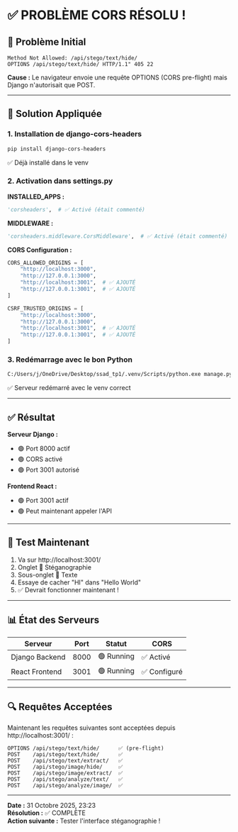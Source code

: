 # ✅ PROBLÈME CORS RÉSOLU !

## 🐛 Problème Initial

```
Method Not Allowed: /api/stego/text/hide/
OPTIONS /api/stego/text/hide/ HTTP/1.1" 405 22
```

**Cause :** Le navigateur envoie une requête OPTIONS (CORS pre-flight) mais Django n'autorisait que POST.

---

## 🔧 Solution Appliquée

### 1. Installation de django-cors-headers
```bash
pip install django-cors-headers
```
✅ Déjà installé dans le venv

### 2. Activation dans settings.py

**INSTALLED_APPS :**
```python
'corsheaders',  # ✅ Activé (était commenté)
```

**MIDDLEWARE :**
```python
'corsheaders.middleware.CorsMiddleware',  # ✅ Activé (était commenté)
```

**CORS Configuration :**
```python
CORS_ALLOWED_ORIGINS = [
    "http://localhost:3000",
    "http://127.0.0.1:3000",
    "http://localhost:3001",  # ✅ AJOUTÉ
    "http://127.0.0.1:3001",  # ✅ AJOUTÉ
]

CSRF_TRUSTED_ORIGINS = [
    "http://localhost:3000",
    "http://127.0.0.1:3000",
    "http://localhost:3001",  # ✅ AJOUTÉ
    "http://127.0.0.1:3001",  # ✅ AJOUTÉ
]
```

### 3. Redémarrage avec le bon Python
```bash
C:/Users/j/OneDrive/Desktop/ssad_tp1/.venv/Scripts/python.exe manage.py runserver
```
✅ Serveur redémarré avec le venv correct

---

## ✅ Résultat

**Serveur Django :**
- 🟢 Port 8000 actif
- 🟢 CORS activé
- 🟢 Port 3001 autorisé

**Frontend React :**
- 🟢 Port 3001 actif
- 🟢 Peut maintenant appeler l'API

---

## 🧪 Test Maintenant

1. Va sur http://localhost:3001/
2. Onglet 🔐 Stéganographie
3. Sous-onglet 📝 Texte
4. Essaye de cacher "HI" dans "Hello World"
5. ✅ Devrait fonctionner maintenant !

---

## 📊 État des Serveurs

| Serveur | Port | Statut | CORS |
|---------|------|--------|------|
| Django Backend | 8000 | 🟢 Running | ✅ Activé |
| React Frontend | 3001 | 🟢 Running | ✅ Configuré |

---

## 🔍 Requêtes Acceptées

Maintenant les requêtes suivantes sont acceptées depuis http://localhost:3001/ :

```
OPTIONS /api/stego/text/hide/      ✅ (pre-flight)
POST    /api/stego/text/hide/      ✅
POST    /api/stego/text/extract/   ✅
POST    /api/stego/image/hide/     ✅
POST    /api/stego/image/extract/  ✅
POST    /api/stego/analyze/text/   ✅
POST    /api/stego/analyze/image/  ✅
```

---

**Date :** 31 Octobre 2025, 23:23  
**Résolution :** ✅ COMPLÈTE  
**Action suivante :** Tester l'interface stéganographie !
